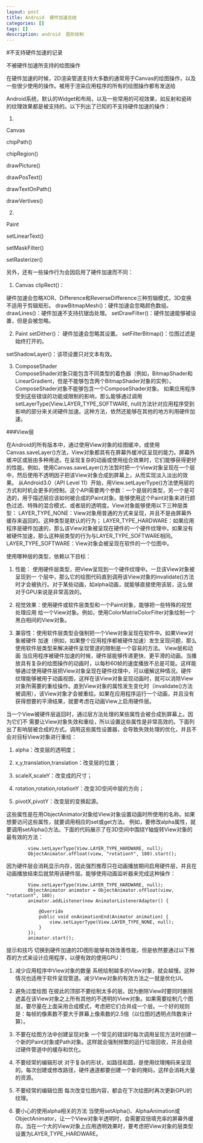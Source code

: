 ```yaml
---
layout: post
title: Android  硬件加速总结
categories: []
tags: []
description: android  图形绘制
---
```

#不支持硬件加速的记录


不被硬件加速所支持的绘图操作

 

在硬件加速的时候，2D渲染管道支持大多数的通常用于Canvas的绘图操作，以及一些很少使用的操作。被用于渲染应用程序的所有的绘图操作都有发送给

Android系统，默认的Widget和布局，以及一些常用的可视效果，如反射和瓷砖的纹理效果都是被支持的。以下列出了已知的不支持硬件加速的操作：

 

1.

 

Canvas 

chipPath() 

chipRegion() 

drawPicture() 

drawPosText() 

drawTextOnPath() 

drawVertives() 

2.

 

Paint 

setLinearText() 

setMaskFilter() 

setRasterizer() 

另外，还有一些操作行为会因启用了硬件加速而不同：

 1. Canvas  clipRect()：

 硬件加速会忽略XOR、Difference和ReverseDifference三种剪辑模式，3D变换不适用于剪辑矩形。  drawBitmapMesh()：硬件加速会忽略颜色数组。 drawLines()：硬件加速不支持抗锯齿处理。  setDrawFilter()：硬件加速能够被设置，但是会被忽略。

 2. Paint  setDither()：
 硬件加速会忽略其设置。  setFilterBitmap()：位图过滤是始终打开的。 

setShadowLayer()：该项设置只对文本有效。 

3. ComposeShader  
ComposeShader对象只能包含不同类型的着色器（例如，BitmapShader和LinearGradient，但是不能够包含两个BitmapShader对象的实例）。  
ComposeShader对象不能够包含一个ComposeShader对象。  如果应用程序受到这些错误的功能或限制的影响，那么能够通过调用setLayerType(View.LAYER_TYPE_SOFTWARE, null)方法针对应用程序受到影响的部分来关闭硬件加速。这种方法，依然还能够在其他的地方利用硬件加速。  

###View层  

在Android的所有版本中，通过使用View对象的绘图缓冲，或使用Canvas.saveLayer()方法，View对象都具有在屏幕外缓冲区呈现的能力。屏幕外缓冲区或层由多种用途。在呈现复杂的动画或使用组合效果时，它们能够获得更好的性能。例如，使用Canvas.saveLayer()方法暂时把一个View对象呈现在一个层中，然后使用不透明因子把该View对象合成到屏幕上，从而实现淡入淡出的效果。   从Android3.0（API Level 11）开始，用View.setLayerType()方法使用层的方式和时机会更多的控制。这个API需要两个参数：一个是层的类型，另一个是可选的，用于描述层应该如何被合成的Paint对象。能够使用这个Paint对象来进行颜色过滤、特殊的混合模式、或者层的透明度。View对象能够使用以下三种层类型：  LAYER_TYPE_NONE：View对象用普通的方式来呈现，并且不是由屏幕外缓存来返回的。这种类型是默认的行为；  LAYER_TYPE_HARDWARE：如果应用程序是硬件加速的，那么该View对象被呈现在硬件的一个硬件纹理中。如果没有被硬件加速，那么这种层类型的行为与LAYER_TYPE_SOFTWARE相同。  LAYER_TYPE_SOFTWARE：View对象会被呈现在软件的一个位图中。 

使用哪种层的类型，依赖以下目标：  

1. 性能：
使用硬件层类型，把View呈现到一个硬件纹理中。一旦该View对象被呈现到一 个层中，那么它的绘图代码直到调用该View对象的invalidate()方法时才会被执行。对于某些动画，如alpha动画，就能够直接使用该层，这么做对于GPU来说是非常高效的。 

2. 视觉效果：使用硬件或软件层类型和一个Paint对象，能够把一些特殊的视觉处理应用 给一个View对象。例如，使用ColorMatrixColorFilter对象绘制一个黑白相间的View对象。  

3. 兼容性：使用软件层类型会强制把一个View对象呈现在软件中。如果View对象被硬件 加速（例如，如果整个应用程序都被硬件加速）发生呈现问题，那么使用软件层类型来解决硬件呈现管道的限制是一个容易的方法。 View层和动画  当应用程序被硬件加速的时候，硬件层能够传递更快、更平滑的动画。当播放具有复杂的绘图操作的动画时，以每秒60帧的速度播放不总是可能。这样能够通过使用硬件层把View对象呈现在硬件纹理中，可以缓解这种情况。硬件纹理能够被用于动画视图，这样在该View对象呈现动画时，就可以消除View对象所需要的重绘操作。直到View对象的属性发生变化时（invalidate()方法被调用），该View对象才会被重绘。如果在应用程序运行一个动画，并且没有获得想要的平滑结果，就要考虑在动画View上启用硬件层。  

当一个View被硬件层返回时，通过层方法处理的某些属性会被合成到屏幕上。因为它们不
需要让View对象失效和重绘，所以设置这些属性是非常高效的。下面列出了影响层被合成的方式。调用这些属性设置器，会导致失效处理的优化，并且不会对目标View对象进行重绘：  

 1.  alpha：改变层的透明度； 

 2.  x,y,translation,translation：改变层的位置；

 3.  scaleX,scaleY：改变成的尺寸； 

 4.  rotation,rotation,rotationY：改变3D空间中层的方向； 

 5.  pivotX,pivotY：改变层的变换起源。  

  这些属性是在用ObjectAnimator对象给View对象设置动画时所使用的名称。如果想要访问这些属性，就要调用相应的set或get方法。
  例如，要修改alpha属性，就要调用setAlpha()方法。下面的代码展示了在3D空间中围绕Y轴旋转View对象的最有效的方法：

	        view.setLayerType(View.LAYER_TYPE_HARDWARE, null); 
	        ObjectAnimator.ofFloat(view, "rotationY", 180).start();


   因为硬件层会消耗显示内存，因此强烈推荐只在动画播放期间启用硬件层，并且在动画播放结束后就禁用该硬件层。能够使用动画监听器来完成这种操作： 

		

	        View.setLayerType(View.LAYER_TYPE_HARDWARE, null);
	        ObjectAnimator animator = ObjectAnimator.ofFloat(view, "rotationY", 180);
	        animator.addListener(new AnimatorListenerAdapter() {

	            @Override
	            public void onAnimationEnd(Animator animation) {
	                view.setLayerType(View.LAYER_TYPE_NONE, null);
	            }
	        });
	        animator.start();


 提示和技巧  切换到硬件加速的2D图形能够有效改善性能，但是依然要通过以下推荐的方式来设计应用程序，以便有效的使用GPU：

  1. 减少应用程序中View对象的数量  系统绘制越多的View对象，就会越慢。这种情况也适用于软件呈现管道。减少View对象的有效方法之一就是优化UI。 

  2. 避免过度绘图  在彼此的顶部不要绘制太多的层。因为删除View时要同时删除遮盖在该View对象之上所有其他的不透明的View对象。如果需要绘制几个图层，要尽量在上面采用合成模式，考虑把它们合并成一个层。一个好的规则是：每帧的像素数不要大于屏幕上像素数的2.5倍（以位图的透明点阵数来计算）。 

  3. 不要在绘图方法中创建呈现对象  一个常见的错误时每次调用呈现方法时创建一个新的Paint对象或Path对象。这样就会强制频繁的运行垃圾回收，并且会绕过硬件管道中的缓存和优化。 

  4. 不要经常的编辑形状  对于复杂的形状，如路径和圆，是使用纹理掩码来呈现的。每次创建或修改路径，硬件通道都要创建一个新的掩码，这样会消耗大量的资源。 

 5. 不要经常的编辑位图  每次改变位图内容，都会在下次绘图时再次更新GPU的纹理。 

 6. 要小心的使用alpha相关的方法  当使用setAlpha()、AlphaAnimation或ObjectAnimator，让一个View对象半透明时，会需要双倍填充率的屏幕外缓存。当在一个大的View对象上应用透明效果时，要考虑把View对象的层类型设置为LAYER_TYPE_HARDWARE。

 

